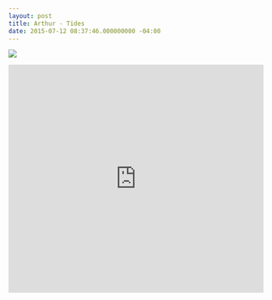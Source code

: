 ```yaml
---
layout: post
title: Arthur - Tides
date: 2015-07-12 08:37:46.000000000 -04:00
---
```

![](https://dl.dropboxusercontent.com/u/255297/portfolio/ghost/images/2015/Jul/tidesShot.jpg)


<iframe width="100%" height="450" scrolling="no" frameborder="no" src="https://w.soundcloud.com/player/?url=https%3A//api.soundcloud.com/tracks/214346765&amp;auto_play=false&amp;hide_related=false&amp;show_comments=true&amp;show_user=true&amp;show_reposts=false&amp;visual=true"></iframe>

